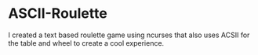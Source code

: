 # ASCII-Roulette
I created a text based roulette game using ncurses that also uses ACSII for the table and wheel to create a cool experience.
